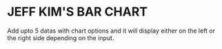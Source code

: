 # JEFF KIM'S BAR CHART
Add upto 5 datas with chart options and it will display either on the left or the right side depending on the input.

